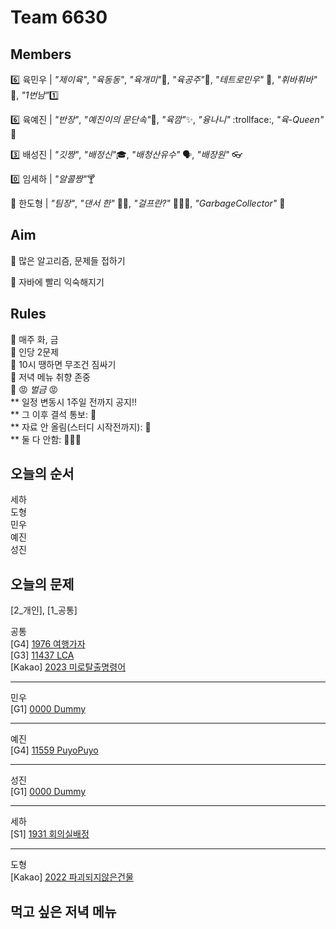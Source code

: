 # Team 6630

## Members

:six:   육민우 | *"제이육"*,  *"육동동"*, *"육개미"*:ant:, *"육공주"*:princess:, *"테트로민우"* 🧩, *"휘바휘바"* 🙌, *"1번남"*:one:

:six:   육예진 | *"반장"*, *"예진이의 문단속"*:door:, *"육깜"*:sparkles:, *"융나니"* :trollface:, *"육-Queen"* 👑

:three: 배성진 | *"깃짱"*,  *"배정신"*:mortar_board:, *"배청산유수"* 🗣️, *"배장원"* :eyeglasses:

:zero: 임세하 | *"알콜짱"*:cocktail:

💯 한도형 | *"팀장"*, *"댄서 한"* 🕺🏻, *"걸프란?"* 🤷🏻‍♀️, *"GarbageCollector"* 🤖

## Aim
:dart: 많은 알고리즘, 문제들 접하기

:dart: 자바에 빨리 익숙해지기

## Rules
:pushpin: 매주 화, 금  
:pushpin: 인당 2문제  
:pushpin: 10시 땡하면 무조건 짐싸기  
:pushpin: 저녁 메뉴 취향 존중  
:pushpin: :rage: *벌금* :rage:  
** 일정 변동시 1주일 전까지 공지!!  
** 그 이후 결석 통보: :money_with_wings:  
** 자료 안 올림(스터디 시작전까지): :money_with_wings:    
** 둘 다 안함: :money_with_wings::money_with_wings::money_with_wings:    

## 오늘의 순서
세하  
도형    
민우  
예진  
성진  

## 오늘의 문제

[2_개인], [1_공통]  

공통  
[G4] [1976 여행가자](https://www.acmicpc.net/problem/1976)  
[G3] [11437 LCA](https://www.acmicpc.net/problem/11437)  
[Kakao] [2023 미로탈출명령어](https://school.programmers.co.kr/learn/courses/30/lessons/150365)  

___
민우  
[G1] [0000 Dummy](https://www.acmicpc.net/problem/0000)  


___
예진  
[G4] [11559 PuyoPuyo](https://www.acmicpc.net/problem/11559)  


___
성진  
[G1] [0000 Dummy](https://www.acmicpc.net/problem/0000)  


___
세하  
[S1] [1931 회의실배정](https://www.acmicpc.net/problem/1931) 


___
도형  
[Kakao] [2022 파괴되지않은건물](https://school.programmers.co.kr/learn/courses/30/lessons/92344)  



## 먹고 싶은 저녁 메뉴
